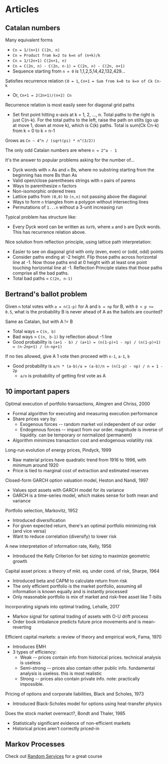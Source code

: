 # Articles

## Catalan numbers

Many equivalent forms 
  * `Cn = 1/(n+1) C(2n, n)`
  * `Cn = Product from k=2 to k=n of (n+k)/k`
  * `Cn = 1/(2n+1) C(2n+1, n)`
  * `Cn = C(2n, n) - C(2n, n-1) = C(2n, n) - C(2n, n+1)`
  * Sequence starting from `n = 0` is 1,1,2,5,14,42,132,429...

Satisfies recurrence relation `C0 = 1`, `Cn+1 = Sum from k=0 to k=n of Ck Cn-k`
  * Or, `Cn+1 = 2(2n+1)/(n+2) Cn`

Recurrence relation is most easily seen for diagonal grid paths
  * Set first point hitting x-axis at k = 1, 2, ..., n. Total paths to the
    right is just C(n-k). For the total paths to the left, raise the path on
    stilts (go up at move 1, down at move k), which is C(k) paths. Total is
    sum(Ck Cn-k) from k = 0 to k = n-1

Grows as `Cn ~ 4^n / (sqrt(pi) * n^(3/2))`

The only odd Catalan numbers are where `n = 2^a - 1`

It's the answer to popular problems asking for the number of...
  * Dyck words with `n` As and `n` Bs, where no substring starting from the
    beginning has more Bs than As
  * Valid open/close parentheses strings with `n` pairs of parens
  * Ways to parenthesize `n` factors
  * Non-isomorphic ordered trees
  * Lattice paths from `(0,0)` to `(n,n)` not passing above the diagonal
  * Ways to form `n` triangles from a polygon without intersecting lines
  * Permutations of `1...n` without a 3-unit increasing run 

Typical problem has structure like:
  * Every Dyck word can be written as `XaYb`, where `a` and `b` are Dyck words.
    This has recurrence relation above.

Nice solution from reflection principle, using lattice path interpretation:
  * Easier to see on diagonal grid with only (even, even) or (odd, odd) points
  * Consider paths ending at -2 height. Flip those paths across
    horizontal line at -1. Now those paths end at 0 height with at least one
    point touching horizontal line at -1. Reflection Principle states that those
    paths comprise all the bad paths.
  * Total bad paths = `C(2n, n-1)`

## Bertrand's ballot problem

Given `n` total votes with `a = n(1-p)` for A and `b = np` for B, with `0 < p <=
0.5`, what is the probability B is never ahead of A as the ballots are counted?

Same as Catalan, but with A != B
  * Total ways = `C(n, b)`
  * Bad ways = `C(n, b-1)` by reflection about -1 line
  * Good probability is `(a+1 - b) / (a+1) = (n(1-p)+1 - np) / (n(1-p)+1) =
    (n-2np+1) / (n-np+1)`

If no ties allowed, give A 1 vote then proceed with `n-1`, `a-1`, `b`
  * Good probability is `a/n * (a-b)/a = (a-b)/n = (n(1-p) - np) / n = 1 - 2p`
    * `a/n` is probability of getting first vote as A

## 10 important papers

Optimal execution of portfolio transactions, Almgren and Chriss, 2000
  * Formal algorithm for executing and measuring execution performance
  * Share prices vary by:
    * Exogenous forces -- random market vol independent of our order
    * Endogenous forces -- impact from our order. magnitude is inverse of
      liquidity. can be temporary or normalized (permanent)
  * Algorithm minimizes transaction cost and endogenous volatility risk

Long-run evolution of energy prices, Pindyck, 1999
  * Raw material prices have quadratic trend from 1916 to 1996, with minimum
    around 1920
  * Price is tied to marginal cost of extraction and estimated reserves

Closed-form GARCH option valuation model, Heston and Nandi, 1997
  * Values spot assets with GARCH model for its variance
  * GARCH is a time-series model, which makes sense for both mean and variance

Portfolio selection, Markovitz, 1952
  * Introduced diversification
  * For given expected return, there's an optimal portfolio minimizing risk (and
    vice versa)
  * Want to reduce correlation (diversify) to lower risk

A new interpretation of information rate, Kelly, 1956
  * Introduced the Kelly Criterion for bet sizing to maximize geometric growth

Capital asset prices: a theory of mkt. eq. under cond. of risk, Sharpe, 1964
  * Introduced beta and CAPM to calculate return from risk
  * The only efficient portfolio is the market portfolio, assuming all
    information is known equally and is instantly processed
  * Only reasonable portfolio is mix of market and risk-free asset like T-bills

Incorporating signals into optimal trading, Lehalle, 2017
  * Markov signal for optimal trading of assets with O-U drift process
  * Order book imbalance predicts future price movements and is mean-reverting

Efficient capital markets: a review of theory and empirical work, Fama, 1970
  * Introduces EMH
  * 3 types of efficiency:
    * Weak -- prices contain info from historical prices. technical analysis is
      useless
    * Semi-strong -- prices also contain other public info. fundamental analysis
      is useless. this is most realistic
    * Strong -- prices also contain private info. note: practically impossible. 

Pricing of options and corporate liabilities, Black and Scholes, 1973
  * Introduced Black-Scholes model for options using heat-transfer physics

Does the stock market overreact?, Bondt and Thaler, 1985
  * Statistically significant evidence of non-efficient markets
  * Historical prices aren't correctly priced-in

## Markov Processes

Check out [Random Services](randomservices.org/random/markov/index.html) for a
great course

